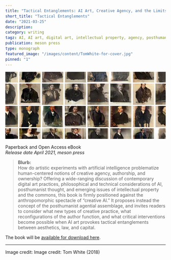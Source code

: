 ```yaml
---
title: "Tactical Entanglements: AI Art, Creative Agency, and the Limits of Intellectual Property"
short_title: "Tactical Entanglements"
date: "2021-03-25"
description:
category: writing
tagz: AI, AI art, digital art, intellectual property, agency, posthumanism, tactical media
publication: meson press
type: monograph
featured_image: "/images/content/TomWhite-for-cover.jpg"
pinned: "1"
---
```


![](/images/content/TomWhite-cropped.jpg)

Paperback and Open Access eBook <br>
_Release date April 2021, meson press_


>**Blurb:** <br>
How do artistic experiments with artificial intelligence problematize human-centered notions of creative agency, authorship, and ownership? Offering a wide-ranging discussion of contemporary digital art practices, philosophical and technical considerations of AI, posthumanist thought, and emerging issues of intellectual property and the commons, this book is firmly positioned against the anthropomorphic spectacle of “creative AI.” It proposes instead the concept of the posthumanist agential assemblage, and invites readers to consider what new types of creative practice, what reconfigurations of the author function, and what critical interventions become possible when AI art provokes tactical entanglements between aesthetics, law, and capital.

The book will be [available for download here](https://meson.press/books/tactical-entanglements/).



---
Image credit: Image credit: Tom White (2018)
